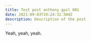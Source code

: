 ```yaml
---
title: Test post anthony gpsl 001
date: 2021-09-03T19:24:32.504Z
description: Description of the post
---
```

Yeah, yeah, yeah.